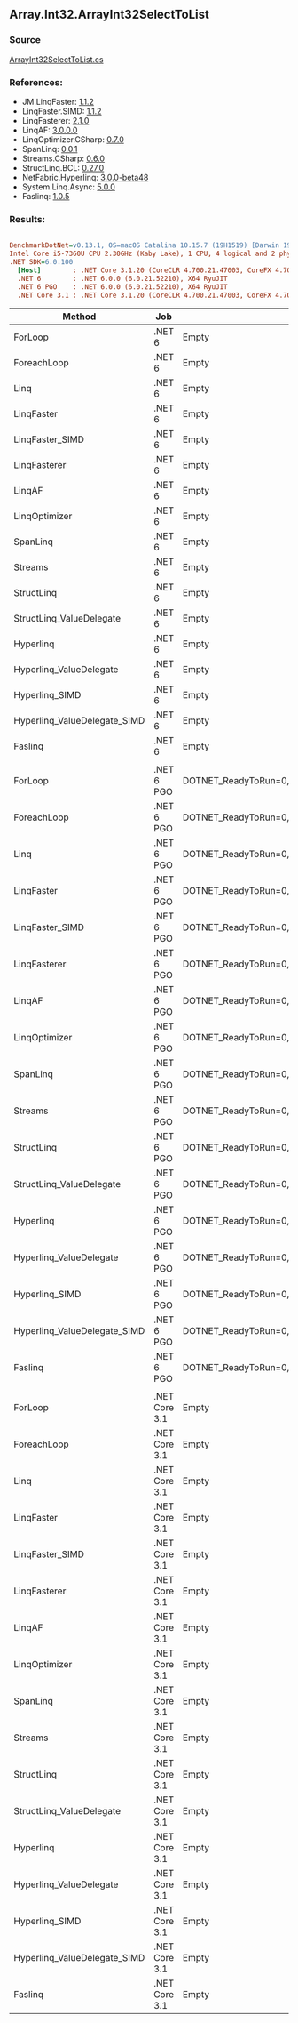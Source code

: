 ﻿## Array.Int32.ArrayInt32SelectToList

### Source
[ArrayInt32SelectToList.cs](../LinqBenchmarks/Array/Int32/ArrayInt32SelectToList.cs)

### References:
- JM.LinqFaster: [1.1.2](https://www.nuget.org/packages/JM.LinqFaster/1.1.2)
- LinqFaster.SIMD: [1.1.2](https://www.nuget.org/packages/LinqFaster.SIMD/1.0.3)
- LinqFasterer: [2.1.0](https://www.nuget.org/packages/LinqFasterer/2.1.0)
- LinqAF: [3.0.0.0](https://www.nuget.org/packages/LinqAF/3.0.0.0)
- LinqOptimizer.CSharp: [0.7.0](https://www.nuget.org/packages/LinqOptimizer.CSharp/0.7.0)
- SpanLinq: [0.0.1](https://www.nuget.org/packages/SpanLinq/0.0.1)
- Streams.CSharp: [0.6.0](https://www.nuget.org/packages/Streams.CSharp/0.6.0)
- StructLinq.BCL: [0.27.0](https://www.nuget.org/packages/StructLinq/0.27.0)
- NetFabric.Hyperlinq: [3.0.0-beta48](https://www.nuget.org/packages/NetFabric.Hyperlinq/3.0.0-beta48)
- System.Linq.Async: [5.0.0](https://www.nuget.org/packages/System.Linq.Async/5.0.0)
- Faslinq: [1.0.5](https://www.nuget.org/packages/Faslinq/1.0.5)

### Results:
``` ini

BenchmarkDotNet=v0.13.1, OS=macOS Catalina 10.15.7 (19H1519) [Darwin 19.6.0]
Intel Core i5-7360U CPU 2.30GHz (Kaby Lake), 1 CPU, 4 logical and 2 physical cores
.NET SDK=6.0.100
  [Host]        : .NET Core 3.1.20 (CoreCLR 4.700.21.47003, CoreFX 4.700.21.47101), X64 RyuJIT
  .NET 6        : .NET 6.0.0 (6.0.21.52210), X64 RyuJIT
  .NET 6 PGO    : .NET 6.0.0 (6.0.21.52210), X64 RyuJIT
  .NET Core 3.1 : .NET Core 3.1.20 (CoreCLR 4.700.21.47003, CoreFX 4.700.21.47101), X64 RyuJIT


```
|                       Method |           Job |                                                EnvironmentVariables |       Runtime | Count |        Mean |    Error |   StdDev |        Ratio | RatioSD |  Gen 0 | Allocated |
|----------------------------- |-------------- |-------------------------------------------------------------------- |-------------- |------ |------------:|---------:|---------:|-------------:|--------:|-------:|----------:|
|                      ForLoop |        .NET 6 |                                                               Empty |      .NET 6.0 |   100 |   333.78 ns | 1.077 ns | 0.955 ns |     baseline |         | 0.5660 |   1,184 B |
|                  ForeachLoop |        .NET 6 |                                                               Empty |      .NET 6.0 |   100 |   335.60 ns | 0.571 ns | 0.507 ns | 1.01x slower |   0.00x | 0.5660 |   1,184 B |
|                         Linq |        .NET 6 |                                                               Empty |      .NET 6.0 |   100 |   352.82 ns | 0.482 ns | 0.403 ns | 1.06x slower |   0.00x | 0.2408 |     504 B |
|                   LinqFaster |        .NET 6 |                                                               Empty |      .NET 6.0 |   100 |   302.18 ns | 2.723 ns | 2.414 ns | 1.10x faster |   0.01x | 0.4206 |     880 B |
|              LinqFaster_SIMD |        .NET 6 |                                                               Empty |      .NET 6.0 |   100 |   142.19 ns | 0.528 ns | 0.413 ns | 2.35x faster |   0.01x | 0.4208 |     880 B |
|                 LinqFasterer |        .NET 6 |                                                               Empty |      .NET 6.0 |   100 |   310.40 ns | 1.067 ns | 0.946 ns | 1.08x faster |   0.00x | 0.4206 |     880 B |
|                       LinqAF |        .NET 6 |                                                               Empty |      .NET 6.0 |   100 |   638.04 ns | 2.289 ns | 2.029 ns | 1.91x slower |   0.01x | 0.5655 |   1,184 B |
|                LinqOptimizer |        .NET 6 |                                                               Empty |      .NET 6.0 |   100 | 1,678.67 ns | 5.296 ns | 4.695 ns | 5.03x slower |   0.02x | 4.4365 |   9,290 B |
|                     SpanLinq |        .NET 6 |                                                               Empty |      .NET 6.0 |   100 |   378.37 ns | 0.326 ns | 0.254 ns | 1.13x slower |   0.00x | 0.2179 |     456 B |
|                      Streams |        .NET 6 |                                                               Empty |      .NET 6.0 |   100 | 1,559.90 ns | 3.923 ns | 3.276 ns | 4.67x slower |   0.01x | 0.7534 |   1,576 B |
|                   StructLinq |        .NET 6 |                                                               Empty |      .NET 6.0 |   100 |   309.82 ns | 1.133 ns | 1.059 ns | 1.08x faster |   0.00x | 0.2484 |     520 B |
|     StructLinq_ValueDelegate |        .NET 6 |                                                               Empty |      .NET 6.0 |   100 |   153.81 ns | 0.508 ns | 0.425 ns | 2.17x faster |   0.01x | 0.2370 |     496 B |
|                    Hyperlinq |        .NET 6 |                                                               Empty |      .NET 6.0 |   100 |   288.40 ns | 0.519 ns | 0.460 ns | 1.16x faster |   0.00x | 0.2179 |     456 B |
|      Hyperlinq_ValueDelegate |        .NET 6 |                                                               Empty |      .NET 6.0 |   100 |   123.41 ns | 0.252 ns | 0.236 ns | 2.71x faster |   0.01x | 0.2179 |     456 B |
|               Hyperlinq_SIMD |        .NET 6 |                                                               Empty |      .NET 6.0 |   100 |   109.60 ns | 0.274 ns | 0.229 ns | 3.05x faster |   0.01x | 0.2180 |     456 B |
| Hyperlinq_ValueDelegate_SIMD |        .NET 6 |                                                               Empty |      .NET 6.0 |   100 |    70.38 ns | 0.174 ns | 0.145 ns | 4.74x faster |   0.02x | 0.2180 |     456 B |
|                      Faslinq |        .NET 6 |                                                               Empty |      .NET 6.0 |   100 |   369.53 ns | 0.674 ns | 0.562 ns | 1.11x slower |   0.00x | 0.4206 |     880 B |
|                              |               |                                                                     |               |       |             |          |          |              |         |        |           |
|                      ForLoop |    .NET 6 PGO | DOTNET_ReadyToRun=0,DOTNET_TC_QuickJitForLoops=1,DOTNET_TieredPGO=1 |      .NET 6.0 |   100 |   319.48 ns | 1.760 ns | 1.470 ns |     baseline |         | 0.5660 |   1,184 B |
|                  ForeachLoop |    .NET 6 PGO | DOTNET_ReadyToRun=0,DOTNET_TC_QuickJitForLoops=1,DOTNET_TieredPGO=1 |      .NET 6.0 |   100 |   319.20 ns | 0.837 ns | 0.742 ns | 1.00x faster |   0.01x | 0.5660 |   1,184 B |
|                         Linq |    .NET 6 PGO | DOTNET_ReadyToRun=0,DOTNET_TC_QuickJitForLoops=1,DOTNET_TieredPGO=1 |      .NET 6.0 |   100 |   310.77 ns | 0.433 ns | 0.361 ns | 1.03x faster |   0.00x | 0.2408 |     504 B |
|                   LinqFaster |    .NET 6 PGO | DOTNET_ReadyToRun=0,DOTNET_TC_QuickJitForLoops=1,DOTNET_TieredPGO=1 |      .NET 6.0 |   100 |   303.10 ns | 0.705 ns | 0.589 ns | 1.05x faster |   0.00x | 0.4206 |     880 B |
|              LinqFaster_SIMD |    .NET 6 PGO | DOTNET_ReadyToRun=0,DOTNET_TC_QuickJitForLoops=1,DOTNET_TieredPGO=1 |      .NET 6.0 |   100 |   142.96 ns | 0.652 ns | 0.578 ns | 2.24x faster |   0.01x | 0.4208 |     880 B |
|                 LinqFasterer |    .NET 6 PGO | DOTNET_ReadyToRun=0,DOTNET_TC_QuickJitForLoops=1,DOTNET_TieredPGO=1 |      .NET 6.0 |   100 |   333.07 ns | 1.795 ns | 1.679 ns | 1.04x slower |   0.01x | 0.4206 |     880 B |
|                       LinqAF |    .NET 6 PGO | DOTNET_ReadyToRun=0,DOTNET_TC_QuickJitForLoops=1,DOTNET_TieredPGO=1 |      .NET 6.0 |   100 |   575.12 ns | 5.235 ns | 4.897 ns | 1.80x slower |   0.02x | 0.5655 |   1,184 B |
|                LinqOptimizer |    .NET 6 PGO | DOTNET_ReadyToRun=0,DOTNET_TC_QuickJitForLoops=1,DOTNET_TieredPGO=1 |      .NET 6.0 |   100 | 1,676.92 ns | 7.111 ns | 6.652 ns | 5.25x slower |   0.03x | 4.4365 |   9,290 B |
|                     SpanLinq |    .NET 6 PGO | DOTNET_ReadyToRun=0,DOTNET_TC_QuickJitForLoops=1,DOTNET_TieredPGO=1 |      .NET 6.0 |   100 |   326.95 ns | 1.308 ns | 1.223 ns | 1.02x slower |   0.00x | 0.2179 |     456 B |
|                      Streams |    .NET 6 PGO | DOTNET_ReadyToRun=0,DOTNET_TC_QuickJitForLoops=1,DOTNET_TieredPGO=1 |      .NET 6.0 |   100 | 1,467.55 ns | 1.593 ns | 1.331 ns | 4.59x slower |   0.02x | 0.7534 |   1,576 B |
|                   StructLinq |    .NET 6 PGO | DOTNET_ReadyToRun=0,DOTNET_TC_QuickJitForLoops=1,DOTNET_TieredPGO=1 |      .NET 6.0 |   100 |   297.93 ns | 0.873 ns | 0.681 ns | 1.07x faster |   0.01x | 0.2484 |     520 B |
|     StructLinq_ValueDelegate |    .NET 6 PGO | DOTNET_ReadyToRun=0,DOTNET_TC_QuickJitForLoops=1,DOTNET_TieredPGO=1 |      .NET 6.0 |   100 |   203.91 ns | 0.501 ns | 0.468 ns | 1.57x faster |   0.01x | 0.2370 |     496 B |
|                    Hyperlinq |    .NET 6 PGO | DOTNET_ReadyToRun=0,DOTNET_TC_QuickJitForLoops=1,DOTNET_TieredPGO=1 |      .NET 6.0 |   100 |   264.67 ns | 0.371 ns | 0.290 ns | 1.21x faster |   0.01x | 0.2179 |     456 B |
|      Hyperlinq_ValueDelegate |    .NET 6 PGO | DOTNET_ReadyToRun=0,DOTNET_TC_QuickJitForLoops=1,DOTNET_TieredPGO=1 |      .NET 6.0 |   100 |   125.92 ns | 0.581 ns | 0.515 ns | 2.54x faster |   0.02x | 0.2179 |     456 B |
|               Hyperlinq_SIMD |    .NET 6 PGO | DOTNET_ReadyToRun=0,DOTNET_TC_QuickJitForLoops=1,DOTNET_TieredPGO=1 |      .NET 6.0 |   100 |   108.06 ns | 0.261 ns | 0.218 ns | 2.96x faster |   0.01x | 0.2180 |     456 B |
| Hyperlinq_ValueDelegate_SIMD |    .NET 6 PGO | DOTNET_ReadyToRun=0,DOTNET_TC_QuickJitForLoops=1,DOTNET_TieredPGO=1 |      .NET 6.0 |   100 |    72.10 ns | 0.731 ns | 0.683 ns | 4.44x faster |   0.04x | 0.2180 |     456 B |
|                      Faslinq |    .NET 6 PGO | DOTNET_ReadyToRun=0,DOTNET_TC_QuickJitForLoops=1,DOTNET_TieredPGO=1 |      .NET 6.0 |   100 |   315.56 ns | 0.697 ns | 0.582 ns | 1.01x faster |   0.00x | 0.4206 |     880 B |
|                              |               |                                                                     |               |       |             |          |          |              |         |        |           |
|                      ForLoop | .NET Core 3.1 |                                                               Empty | .NET Core 3.1 |   100 |   370.73 ns | 1.211 ns | 1.074 ns |     baseline |         | 0.5660 |   1,184 B |
|                  ForeachLoop | .NET Core 3.1 |                                                               Empty | .NET Core 3.1 |   100 |   372.57 ns | 2.534 ns | 2.370 ns | 1.01x slower |   0.01x | 0.5660 |   1,184 B |
|                         Linq | .NET Core 3.1 |                                                               Empty | .NET Core 3.1 |   100 |   381.76 ns | 0.802 ns | 0.750 ns | 1.03x slower |   0.00x | 0.2408 |     504 B |
|                   LinqFaster | .NET Core 3.1 |                                                               Empty | .NET Core 3.1 |   100 |   286.25 ns | 3.594 ns | 3.362 ns | 1.29x faster |   0.02x | 0.4206 |     880 B |
|              LinqFaster_SIMD | .NET Core 3.1 |                                                               Empty | .NET Core 3.1 |   100 |   166.72 ns | 1.747 ns | 1.635 ns | 2.23x faster |   0.02x | 0.4208 |     880 B |
|                 LinqFasterer | .NET Core 3.1 |                                                               Empty | .NET Core 3.1 |   100 |   301.68 ns | 1.347 ns | 1.194 ns | 1.23x faster |   0.01x | 0.4206 |     880 B |
|                       LinqAF | .NET Core 3.1 |                                                               Empty | .NET Core 3.1 |   100 |   872.42 ns | 0.815 ns | 0.636 ns | 2.35x slower |   0.01x | 0.5655 |   1,184 B |
|                LinqOptimizer | .NET Core 3.1 |                                                               Empty | .NET Core 3.1 |   100 | 1,719.04 ns | 9.102 ns | 8.069 ns | 4.64x slower |   0.03x | 4.4537 |   9,320 B |
|                     SpanLinq | .NET Core 3.1 |                                                               Empty | .NET Core 3.1 |   100 |   561.88 ns | 0.670 ns | 0.559 ns | 1.52x slower |   0.00x | 0.2174 |     456 B |
|                      Streams | .NET Core 3.1 |                                                               Empty | .NET Core 3.1 |   100 | 1,451.98 ns | 2.628 ns | 2.330 ns | 3.92x slower |   0.01x | 0.7534 |   1,576 B |
|                   StructLinq | .NET Core 3.1 |                                                               Empty | .NET Core 3.1 |   100 |   342.21 ns | 0.519 ns | 0.434 ns | 1.08x faster |   0.00x | 0.2484 |     520 B |
|     StructLinq_ValueDelegate | .NET Core 3.1 |                                                               Empty | .NET Core 3.1 |   100 |   168.71 ns | 0.731 ns | 0.648 ns | 2.20x faster |   0.01x | 0.2370 |     496 B |
|                    Hyperlinq | .NET Core 3.1 |                                                               Empty | .NET Core 3.1 |   100 |   334.69 ns | 0.628 ns | 0.588 ns | 1.11x faster |   0.00x | 0.2179 |     456 B |
|      Hyperlinq_ValueDelegate | .NET Core 3.1 |                                                               Empty | .NET Core 3.1 |   100 |   137.81 ns | 0.398 ns | 0.353 ns | 2.69x faster |   0.01x | 0.2179 |     456 B |
|               Hyperlinq_SIMD | .NET Core 3.1 |                                                               Empty | .NET Core 3.1 |   100 |   142.41 ns | 0.940 ns | 0.879 ns | 2.60x faster |   0.02x | 0.2179 |     456 B |
| Hyperlinq_ValueDelegate_SIMD | .NET Core 3.1 |                                                               Empty | .NET Core 3.1 |   100 |    89.24 ns | 0.789 ns | 0.738 ns | 4.15x faster |   0.04x | 0.2180 |     456 B |
|                      Faslinq | .NET Core 3.1 |                                                               Empty | .NET Core 3.1 |   100 |   408.03 ns | 1.434 ns | 1.271 ns | 1.10x slower |   0.00x | 0.4206 |     880 B |
